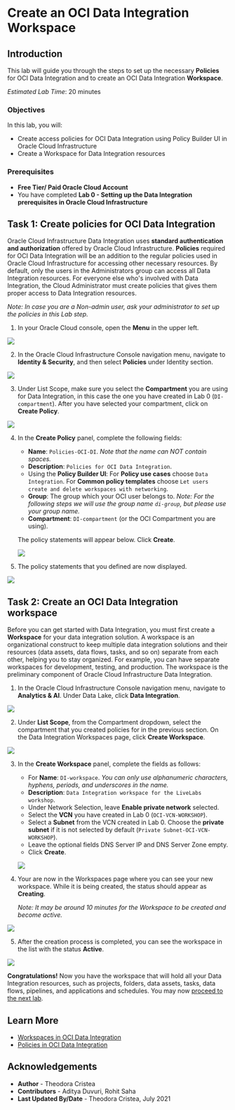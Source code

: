 # Create an OCI Data Integration Workspace

## Introduction

This lab will guide you through the steps to set up the necessary **Policies** for OCI Data Integration and to create an OCI Data Integration **Workspace**.

*Estimated Lab Time*: 20 minutes

### Objectives
In this lab, you will:
* Create access policies for OCI Data Integration using Policy Builder UI in Oracle Cloud Infrastructure
* Create a Workspace for Data Integration resources

### Prerequisites
* **Free Tier/ Paid Oracle Cloud Account**
* You have completed **Lab 0 - Setting up the Data Integration prerequisites in Oracle Cloud Infrastructure**


## Task 1: Create policies for OCI Data Integration

Oracle Cloud Infrastructure Data Integration uses **standard authentication and authorization** offered by Oracle Cloud Infrastructure. **Policies** required for OCI Data Integration will be an addition to the regular policies used in Oracle Cloud Infrastructure for accessing other necessary resources. By default, only the users in the Administrators group can access all Data Integration resources. For everyone else who's involved with Data Integration, the Cloud Administrator must create policies that gives them proper access to Data Integration resources.

*Note: In case you are a Non-admin user, ask your administrator to set up the policies in this Lab step.*

1. In your Oracle Cloud console, open the **Menu** in the upper left.

  ![](./images/menu.png " ")

2. In the Oracle Cloud Infrastructure Console navigation menu, navigate to **Identity & Security**, and then select **Policies** under Identity section.

  ![](./images/menu-policies.png " ")

3. Under List Scope, make sure you select the **Compartment** you are using for Data Integration, in this case the one you have created in Lab 0 (`DI-compartment`). After you have selected your compartment, click on **Create Policy**.

  ![](./images/add-policy.png " ")

4. In the **Create Policy** panel, complete the following fields:

    - **Name**: `Policies-OCI-DI`. *Note that the name can NOT contain spaces.*
    - **Description**: `Policies for OCI Data Integration`.
    - Using the **Policy Builder UI**: For **Policy use cases** choose `Data Integration`. For **Common policy templates** choose `Let users create and delete workspaces with networking`.
    - **Group**: The group which your OCI user belongs to.
   *Note: For the following steps we will use the group name `di-group`, but please use your group name.*
    - **Compartment**: `DI-compartment` (or the OCI Compartment you are using).

   The policy statements will appear below. Click **Create**.

   ![](./images/policy-builder.png " ")

5. The policy statements that you defined are now displayed.

  ![](./images/policies-list.png " ")

## Task 2: Create an OCI Data Integration workspace

Before you can get started with Data Integration, you must first create a **Workspace** for your data integration solution. A workspace is an organizational construct to keep multiple data integration solutions and their resources (data assets, data flows, tasks, and so on) separate from each other, helping you to stay organized. For example, you can have separate workspaces for development, testing, and production. The workspace is the preliminary component of Oracle Cloud Infrastructure Data Integration.

1. In the Oracle Cloud Infrastructure Console navigation menu, navigate to **Analytics & AI**. Under Data Lake, click **Data Integration**.

  ![](./images/menu-di.png " ")

2. Under **List Scope**, from the Compartment dropdown, select the compartment that you created policies for in the previous section. On the Data Integration Workspaces page, click **Create Workspace**.

  ![](./images/workspaces.png " ")

3. In the **Create Workspace** panel, complete the fields as follows:

    - For **Name**: `DI-workspace`. *You can only use alphanumeric characters, hyphens, periods, and underscores in the name.*
    - **Description**: `Data Integration workspace for the LiveLabs workshop`.
    - Under Network Selection, leave **Enable private network** selected.
    - Select the **VCN** you have created in Lab 0 (`OCI-VCN-WORKSHOP`).
    - Select a **Subnet** from the VCN created in Lab 0. Choose the **private subnet** if it is not selected by default (`Private Subnet-OCI-VCN-WORKSHOP`).
    - Leave the optional fields DNS Server IP and DNS Server Zone empty.
    - Click **Create**.

    ![](./images/create-workspace.png " ")

4. Your are now in the Workspaces page where you can see your new workspace. While it is being created, the status should appear as **Creating**.

   *Note: It may be around 10 minutes for the Workspace to be created and become active.*

  ![](./images/creating-workspace.png " ")

5. After the creation process is completed, you can see the workspace in the list with the status **Active**.

  ![](./images/workspace-active.png " ")

   **Congratulations!**  Now you have the workspace that will hold all your Data Integration resources, such as projects, folders, data assets, tasks, data flows, pipelines, and applications and schedules. You may now [proceed to the next lab](#next).

## Learn More

* [Workspaces in OCI Data Integration](https://docs.oracle.com/en-us/iaas/data-integration/using/workspaces.htm)
* [Policies in OCI Data Integration](https://docs.oracle.com/en-us/iaas/data-integration/using/policies.htm)

## Acknowledgements

* **Author** - Theodora Cristea
* **Contributors** -  Aditya Duvuri, Rohit Saha
* **Last Updated By/Date** - Theodora Cristea, July 2021
